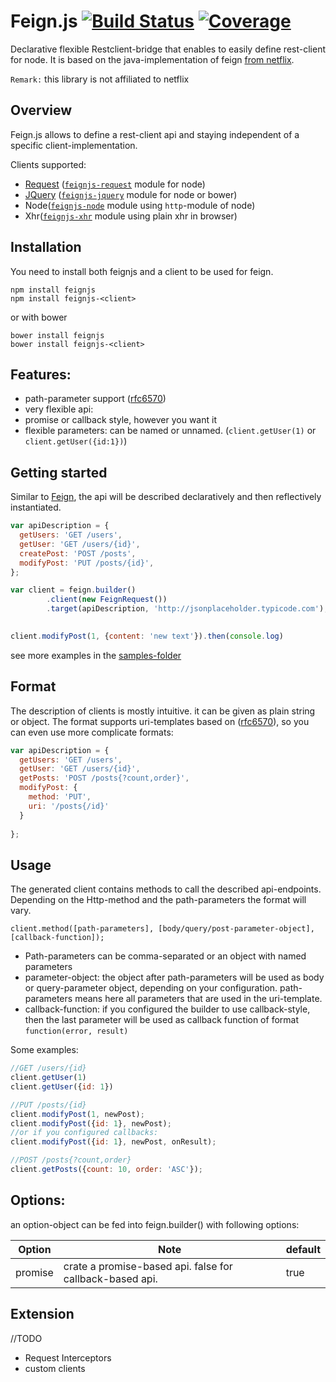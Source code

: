 # Feign.js [![Build Status](https://travis-ci.org/feignjs/feignjs.svg)](https://travis-ci.org/feignjs/feignjs) [![Coverage](https://img.shields.io/codecov/c/github/feignjs/feignjs.svg?style=flat-square)](https://codecov.io/github/feignjs/feignjs?branch=master)
Declarative flexible Restclient-bridge that enables to easily define rest-client 
for node. It is based on the java-implementation of feign [from netflix](https://github.com/Netflix/feign).

`Remark:` this library is not affiliated to netflix

## Overview
Feign.js  allows to define a rest-client api and staying independent of a specific client-implementation.

Clients supported:
* [Request](https://github.com/request/request) ([`feignjs-request`](https://github.com/feignjs/feignjs-request) module for node)
* [JQuery](https://jquery.com/) ([`feignjs-jquery`](https://github.com/feignjs/feignjs-jquery) module for node or bower)
* Node([`feignjs-node`](https://github.com/feignjs/feignjs-node)  module using `http`-module of node)
* Xhr([`feignjs-xhr`](https://github.com/feignjs/feignjs-node)  module using plain xhr in browser)
 
 
## Installation
You need to install both feignjs and a client to be used for feign.

```
npm install feignjs
npm install feignjs-<client>
```

or with bower

```
bower install feignjs
bower install feignjs-<client>
```

## Features:
* path-parameter support ([rfc6570](https://tools.ietf.org/html/rfc6570))
* very flexible api:
 * promise or callback style, however you want it
 * flexible parameters: can be named or unnamed. (`client.getUser(1)` or `client.getUser({id:1})`)
 
## Getting started
Similar to [Feign](https://github.com/Netflix/feign), the api will be described 
declaratively and then reflectively instantiated.

```javascript
var apiDescription = {
  getUsers: 'GET /users',
  getUser: 'GET /users/{id}',
  createPost: 'POST /posts',
  modifyPost: 'PUT /posts/{id}',
};

var client = feign.builder()
        .client(new FeignRequest())        
        .target(apiDescription, 'http://jsonplaceholder.typicode.com');

        
client.modifyPost(1, {content: 'new text'}).then(console.log)
```
see more examples in the [samples-folder](samples)

## Format
The description of clients is mostly intuitive. it can be given as plain string or object.
 The format supports uri-templates based on ([rfc6570](https://tools.ietf.org/html/rfc6570)), so you can even use more complicate formats:

```javascript
var apiDescription = {
  getUsers: 'GET /users',
  getUser: 'GET /users/{id}',
  getPosts: 'POST /posts{?count,order}',
  modifyPost: {
    method: 'PUT',
    uri: '/posts{/id}'
  }
  
};
```


## Usage
The generated client contains methods to call the described api-endpoints. 
Depending on the Http-method and the path-parameters the format will vary. 
```
client.method([path-parameters], [body/query/post-parameter-object], [callback-function]);
```
* Path-parameters can be comma-separated or an object with named parameters
* parameter-object: the object after path-parameters will be used as body or query-parameter object, depending on your configuration. 
path-parameters means here all parameters that are used in the uri-template.
* callback-function: if you configured the builder to use callback-style, then the last parameter will be used as callback function of format `function(error, result)`

Some examples:
```javascript
//GET /users/{id}
client.getUser(1)
client.getUser({id: 1})

//PUT /posts/{id}
client.modifyPost(1, newPost);
client.modifyPost({id: 1}, newPost);
//or if you configured callbacks:
client.modifyPost({id: 1}, newPost, onResult);

//POST /posts{?count,order}
client.getPosts({count: 10, order: 'ASC'});

```

 
 ## Options:
 an option-object can be fed into feign.builder() with following options:
 
| Option | Note | default
|---|---|---|
| promise | crate a promise-based api. false for callback-based api. | true |


## Extension
//TODO
* Request Interceptors
* custom clients